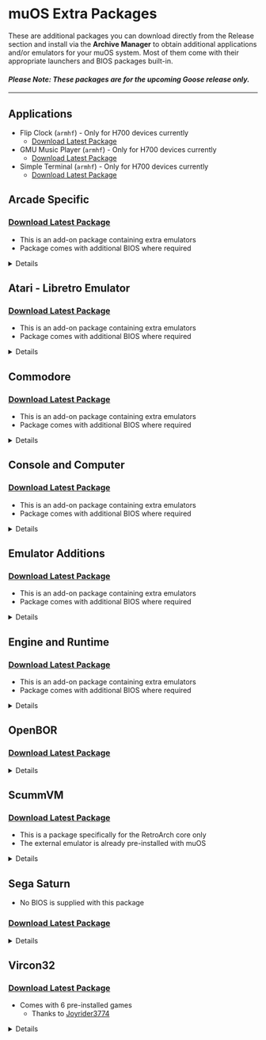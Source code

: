 # muOS Extra Packages

These are additional packages you can download directly from the Release section and install via the **Archive Manager**
to obtain additional applications and/or emulators for your muOS system. Most of them come with their appropriate
launchers and BIOS packages built-in.

#### _Please Note: These packages are for the upcoming **Goose** release only._

---

## Applications

* Flip Clock (`armhf`) - Only for H700 devices currently
    * [Download Latest Package](https://github.com/MustardOS/extra/releases/latest/download/Flip.Clock.muxzip)
* GMU Music Player (`armhf`) - Only for H700 devices currently
    * [Download Latest Package](https://github.com/MustardOS/extra/releases/latest/download/GMU.Music.Player.muxzip)
* Simple Terminal (`armhf`) - Only for H700 devices currently
    * [Download Latest Package](https://github.com/MustardOS/extra/releases/latest/download/Simple.Terminal.muxzip)

## Arcade Specific

### [Download Latest Package](https://github.com/MustardOS/extra/releases/latest/download/Arcade.Specific.muxzip)

* This is an add-on package containing extra emulators
* Package comes with additional BIOS where required

<details>

| System                | Cores                            |
|-----------------------|----------------------------------|
| FB Alpha 2012 CPS-1   | `fbalpha2012_cps1_libretro.so`   |
| FB Alpha 2012 CPS-2   | `fbalpha2012_cps2_libretro.so`   |
| FB Alpha 2012 CPS-3   | `fbalpha2012_cps3_libretro.so`   |
| FB Alpha 2012 Neo Geo | `fbalpha2012_neogeo_libretro.so` |
| MAME 078 Plus         | `mame078plus_libretro.so`        |
| MAME 139              | `mame0139_libretro.so`           |
| MAME 2000             | `mame2000_libretro.so`           |
| MAME 2003 Midway      | `mame2003_midway_libretro.so`    |
| MAME 2003 Plus        | `mame2003_plus_libretro.so`      |
| MAME 2010             | `mame2010_libretro.so`           |
| MAME                  | `mame_libretro.so`               |

</details>

## Atari - Libretro Emulator

### [Download Latest Package](https://github.com/MustardOS/extra/releases/latest/download/Atari.muxzip)

* This is an add-on package containing extra emulators
* Package comes with additional BIOS where required

<details>

| System                 | Cores                                         |
|------------------------|-----------------------------------------------|
| Atari 800              | `atari800_libretro.so`                        |
| Atari 5200             | `a5200_libretro.so`<br>`atari800_libretro.so` |
| Atari 7800             | `prosystem_libretro.so`                       |
| Atari Jaguar           | `virtualjaguar_libretro.so`                   |
| Atari ST/STE/TT/Falcon | `hatari_libretro.so`<br>`hatarib_libretro.so` |

</details>

## Commodore

### [Download Latest Package](https://github.com/MustardOS/extra/releases/latest/download/Commodore.muxzip)

* This is an add-on package containing extra emulators
* Package comes with additional BIOS where required

<details>

| System | Cores                                                                                  |
|--------|----------------------------------------------------------------------------------------|
| 64     | `vice_x64sc_libretro.so`<br>`vice_xscpu64_libretro.so`                                 |
| 128    | `vice_x128_libretro.so`                                                                |
| Amiga  | `km_puae_xtreme_amped_2k24_libretro.so`<br>`puae_libretro.so`<br>`uae4arm_libretro.so` |
| CBM-II | `vice_xcbm2_libretro.so`<br>`vice_xcbm5x0_libretro.so`                                 |
| PET    | `vice_xpet_libretro.so`                                                                |
| VIC-20 | `vice_xvic_libretro.so`                                                                |

</details>

## Console and Computer

### [Download Latest Package](https://github.com/MustardOS/extra/releases/latest/download/Console.and.Computer.muxzip)

* This is an add-on package containing extra emulators
* Package comes with additional BIOS where required

<details>

| System                       | Cores                                                                 |
|------------------------------|-----------------------------------------------------------------------|
| Amstrad                      | `crocods_libretro.so`<br>`cap32_libretro.so`                          |
| Bandai WonderSwan Color      | `mednafen_wswan_libretro.so`                                          |
| ColecoVision                 | `bluemsx_libretro.so`<br>`gearcoleco_libretro.so`                     |
| Fairchild Channel F          | `freechaf_libretro.so`                                                |
| Galaksija Retro Computer     | `galaksija_libretro.so`                                               |
| GCE Vectrex                  | `vecx_libretro.so`                                                    |
| Magnavox Odyssey - VideoPac  | `o2em_libretro.so`                                                    |
| Mattel Intellivision         | `freeintv_libretro.so`                                                |
| Mega Duck - Cougar Boy       | `sameduck_libretro.so`                                                |
| Microsoft MSX                | `bluemsx_libretro.so`<br>`fmsx_libretro.so`                           |
| NEC PC-8000 - PC-8800 Series | `quasi88_libretro.so`                                                 |
| NEC PC98                     | `np2kai_libretro.so`<br>`nekop2_libretro.so`                          |
| NEC PC-FX                    | `mednafen_pcfx_libretro.so`                                           |
| Nintendo Famicom Disk System | `fceumm_libretro.so`<br>`mesen_libretro.so`<br>`nestopia_libretro.so` |
| Nintendo Pokemon Mini        | `pokemini_libretro.so`                                                |
| Philips CDi                  | `same_cdi_libretro.so`                                                |
| Sharp X1                     | `x1_libretro.so`                                                      |
| Sharp X68000                 | `px68k_libretro.so`                                                   |
| Sinclair ZX 81               | `81_libretro.so`                                                      |
| Sinclair ZX Spectrum         | `fuse_libretro.so`                                                    |
| SVI ColecoVision SG1000      | `bluemsx_libretro.so`                                                 |
| Texas Instruments TI-83      | `numero_libretro.so`                                                  |
| The 3DO Company - 3DO        | `opera_libretro.so`                                                   |
| VeMUlator                    | `vemulator_libretro.so`                                               |
| Watara Supervision           | `potator_libretro.so`                                                 |

</details>

## Emulator Additions

### [Download Latest Package](https://github.com/MustardOS/extra/releases/latest/download/Emulator.Additions.muxzip)

* This is an add-on package containing extra emulators
* Package comes with additional BIOS where required

<details>

| System                               | Cores                                                                                                                                                                                                                                                                                   |
|--------------------------------------|-----------------------------------------------------------------------------------------------------------------------------------------------------------------------------------------------------------------------------------------------------------------------------------------|
| Handheld Electronic - Game and Watch | `gw_libretro.so`                                                                                                                                                                                                                                                                        |
| Nintendo DS                          | `desmume2015_libretro.so`<br>`ext-drastic-legacy`<br>`melondsds_libretro.so`<br>`melonds_libretro.so`                                                                                                                                                                                   |
| Nintendo Game Boy                    | `DoubleCherryGB_libretro.so`<br>`fixgb_libretro.so`<br>`tgbdual_libretro.so`<br>`vbam_libretro.so`                                                                                                                                                                                      |
| Nintendo Game Boy Advance            | `mednafen_gba_libretro.so`<br>`mgba_rumble_libretro.so`<br>`vbam_libretro.so`<br>`vba_next_libretro.so`                                                                                                                                                                                 |
| Nintendo Game Boy Color              | `DoubleCherryGB_libretro.so`<br>`fixgb_libretro.so`<br>`tgbdual_libretro.so`<br>`vbam_libretro.so`                                                                                                                                                                                      |
| Nintendo N64                         | `mupen64plus_libretro.so`<br>`parallel_n64_libretro.so`                                                                                                                                                                                                                                 |
| Nintendo NES - Famicom               | `bnes_libretro.so`<br>`mesen_libretro.so`                                                                                                                                                                                                                                               |
| Nintendo SNES-SFC                    | `bsnes2014_performance_libretro.so`<br>`bsnes_cplusplus98_libretro.so`<br>`bsnes_mercury_performance_libretro.so`<br>`bsnes_libretro.so`<br>`mesen-s_libretro.so`<br>`snes9x2005_plus_libretro.so`<br>`snes9x2005_libretro.so`<br>`snes9x2010_libretro.so`<br>`snes9x_next_libretro.so` |
| Quake                                | `tyrquake_libretro.so`                                                                                                                                                                                                                                                                  |
| Quake II                             | `vitaquake2_libretro.so`<br>`vitaquake2-rogue_libretro.so`<br>`vitaquake2-xatrix_libretro.so`<br>`vitaquake2-zaero_libretro.so`                                                                                                                                                         |
| Sega Pico                            | `genesis_plus_gx_wide_libretro.so`<br>`genesis_plus_gx_libretro.so`<br>`picodrive_libretro.so`                                                                                                                                                                                          |
| Sega SG-1000                         | `bluemsx_libretro.so`<br>`gearsystem_libretro.so`<br>`genesis_plus_gx_libretro.so`                                                                                                                                                                                                      |
| SNK Neo Geo                          | `geolith_libretro.so`                                                                                                                                                                                                                                                                   |
| Sony PlayStation                     | `mednafen_psx_libretro.so`                                                                                                                                                                                                                                                              |

</details>

## Engine and Runtime

### [Download Latest Package](https://github.com/MustardOS/extra/releases/latest/download/Engine.and.Runtime.muxzip)

* This is an add-on package containing extra emulators
* Package comes with additional BIOS where required

<details>

| System                | Cores                                             |
|-----------------------|---------------------------------------------------|
| Arduboy               | `ardens_libretro.so`<br>`arduous_libretro.so`     |
| ChaiLove              | `chailove_libretro.so`                            |
| CHIP-8                | `jaxe_libretro.so`                                |
| Java J2ME             | `freej2me_libretro.so`                            |
| Karaoke (CDG)         | `pocketcdg_libretro.so`                           |
| LowRes NX             | `lowresnx_libretro.so`                            |
| Lua Engine            | `lutro_libretro.so`                               |
| Onscripter            | `onsyuri_libretro.so`<br>`onscripter_libretro.so` |
| Pyxel                 | `ext-pyxel`                                       |
| RPG Maker 2000 - 2003 | `easyrpg_libretro.so`                             |
| TIC-80                | `tic80_libretro.so`                               |
| Uzebox                | `uzem_libretro.so`                                |
| WASM-4                | `wasm4_libretro.so`                               |

</details>

## OpenBOR

### [Download Latest Package](https://github.com/MustardOS/extra/releases/latest/download/OpenBOR.muxzip)

<details>

| System | Cores             |
|--------|-------------------|
| v4432  | `ext-openbor4432` |
| v6412  | `ext-openbor6412` |
| v7142  | `ext-openbor7142` |
| v7530  | `ext-openbor7530` |

</details>

## ScummVM

### [Download Latest Package](https://github.com/MustardOS/extra/releases/latest/download/ScummVM.muxzip)

* This is a package specifically for the RetroArch core only
* The external emulator is already pre-installed with muOS

<details>

| System  | Cores                 |
|---------|-----------------------|
| ScummVM | `scummvm_libretro.so` |

</details>

## Sega Saturn

* No BIOS is supplied with this package

### [Download Latest Package](https://github.com/MustardOS/extra/releases/latest/download/Sega.Saturn.muxzip)

<details>

| System                   | Cores                                                                           |
|--------------------------|---------------------------------------------------------------------------------|
| Mednafen (Beetle) Saturn | `mednafen_saturn_libretro.so`                                                   |
| Yabasanshiro             | `ext-yabasanshiro-hle`<br>`ext-yabasanshiro-bios`<br>`yabasanshiro_libretro.so` |
| Yabause                  | `yabause_libretro.so`                                                           |

</details>

## Vircon32

### [Download Latest Package](https://github.com/MustardOS/extra/releases/latest/download/Vircon32.muxzip)

* Comes with 6 pre-installed games
    * Thanks to [Joyrider3774](https://joyrider3774.itch.io/)

<details>

| System   | Cores                  |
|----------|------------------------|
| Vircon32 | `vircon32_libretro.so` |

</details>
